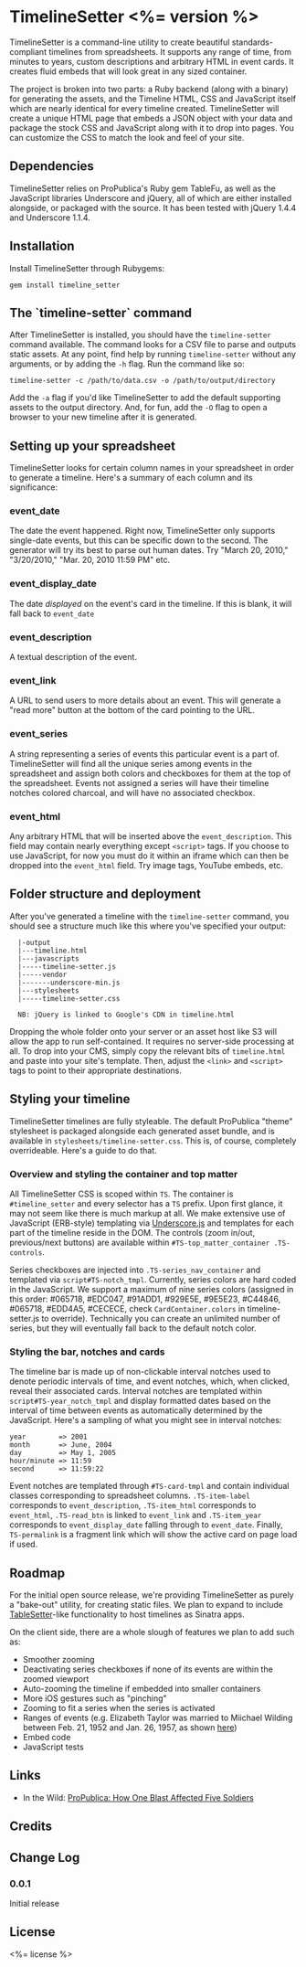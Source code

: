 # TimelineSetter <%= version %>

TimelineSetter is a command-line utility to create beautiful standards-compliant timelines from spreadsheets. It supports any range of time, from minutes to years, custom descriptions and arbitrary HTML in event cards. It creates fluid embeds that will look great in any sized container.

The project is broken into two parts: a Ruby backend (along with a binary) for generating the assets, and the Timeline HTML, CSS and JavaScript itself which are nearly identical for every timeline created. TimelineSetter will create a unique HTML page that embeds a JSON object with your data and package the stock CSS and JavaScript along with it to drop into pages. You can customize the CSS to match the look and feel of your site.

## Dependencies

TimelineSetter relies on ProPublica's Ruby gem TableFu, as well as the JavaScript libraries Underscore and jQuery, all of which are either installed alongside, or packaged with the source. It has been tested with jQuery 1.4.4 and Underscore 1.1.4. 

## Installation

Install TimelineSetter through Rubygems:

    gem install timeline_setter


## The \`timeline-setter\` command

After TimelineSetter is installed, you should have the `timeline-setter` command available. The command looks for a CSV file to parse and outputs static assets. At any point, find help by running `timeline-setter` without any arguments, or by adding the `-h` flag. Run the command like so:

    timeline-setter -c /path/to/data.csv -o /path/to/output/directory

Add the `-a` flag if you'd like TimelineSetter to add the default supporting assets to the output directory. And, for fun, add the `-O` flag to open a browser to your new timeline after it is generated. 

## Setting up your spreadsheet

TimelineSetter looks for certain column names in your spreadsheet in order to generate a timeline. Here's a summary of each column and its significance:

### event\_date

The date the event happened. Right now, TimelineSetter only supports single-date events, but this can be specific down to the second. The generator will try its best to parse out human dates. Try "March 20, 2010," "3/20/2010," "Mar. 20, 2010 11:59 PM" etc.

### event\_display\_date

The date *displayed* on the event's card in the timeline. If this is blank, it will fall back to `event_date`

### event\_description

A textual description of the event.

### event\_link

A URL to send users to more details about an event. This will generate a "read more" button at the bottom of the card pointing to the URL.

### event\_series

A string representing a series of events this particular event is a part of. TimelineSetter will find all the unique series among events in the spreadsheet and assign both colors and checkboxes for them at the top of the spreadsheet. Events not assigned a series will have their timeline notches colored charcoal, and will have no associated checkbox.

### event\_html

Any arbitrary HTML that will be inserted above the `event_description`. This field may contain nearly everything except `<script>` tags. If you choose to use JavaScript, for now you must do it within an iframe which can then be dropped into the `event_html` field. Try image tags, YouTube embeds, etc.

## Folder structure and deployment

After you've generated a timeline with the `timeline-setter` command, you should see a structure much like this where you've specified your output:

      |-output
      |---timeline.html
      |---javascripts
      |-----timeline-setter.js
      |-----vendor
      |-------underscore-min.js
      |---stylesheets
      |-----timeline-setter.css
      
      NB: jQuery is linked to Google's CDN in timeline.html

Dropping the whole folder onto your server or an asset host like S3 will allow the app to run self-contained. It requires no server-side processing at all. To drop into your CMS, simply copy the relevant bits of `timeline.html` and paste into your site's template. Then, adjust the `<link>` and `<script>` tags to point to their appropriate destinations.

## Styling your timeline

TimelineSetter timelines are fully styleable. The default ProPublica "theme" stylesheet is packaged alongside each generated asset bundle, and is available in `stylesheets/timeline-setter.css`. This is, of course, completely overrideable. Here's a guide to do that.

### Overview and styling the container and top matter

All TimelineSetter CSS is scoped within `TS`. The container is `#timeline_setter` and every selector has a `TS` prefix. Upon first glance, it may not seem like there is much markup at all. We make extensive use of JavaScript (ERB-style) templating via [Underscore.js](http://documentcloud.github.com/underscore/#template) and templates for each part of the timeline reside in the DOM. The controls (zoom in/out, previous/next buttons) are available within `#TS-top_matter_container .TS-controls`. 

Series checkboxes are injected into `.TS-series_nav_container` and templated via `script#TS-notch_tmpl`. Currently, series colors are hard coded in the JavaScript. We support a maximum of nine series colors (assigned in this order: #065718, #EDC047, #91ADD1, #929E5E, #9E5E23, #C44846, #065718, #EDD4A5, #CECECE, check `CardContainer.colors` in timeline-setter.js to override). Technically you can create an unlimited number of series, but they will eventually fall back to the default notch color.

### Styling the bar, notches and cards

The timeline bar is made up of non-clickable interval notches used to denote periodic intervals of time, and event notches, which, when clicked, reveal their associated cards. Interval notches are templated within `script#TS-year_notch_tmpl` and display formatted dates based on the interval of time between events as automatically determined by the JavaScript. Here's a sampling of what you might see in interval notches:

    year        => 2001
    month       => June, 2004
    day         => May 1, 2005
    hour/minute => 11:59
    second      => 11:59:22

Event notches are templated through `#TS-card-tmpl` and contain individual classes corresponding to spreadsheet columns. `.TS-item-label` corresponds to `event_description`, `.TS-item_html` corresponds to `event_html`, `.TS-read_btn` is linked to `event_link` and `.TS-item_year` corresponds to `event_display_date` falling through to `event_date`. Finally, `TS-permalink` is a fragment link which will show the active card on page load if used.

## Roadmap

For the initial open source release, we're providing TimelineSetter as purely a "bake-out" utility, for creating static files. We plan to expand to include [TableSetter](http://propublica.github.com/table-setter/)-like functionality to host timelines as Sinatra apps.

On the client side, there are a whole slough of features we plan to add such as:

* Smoother zooming
* Deactivating series checkboxes if none of its events are within the zoomed viewport
* Auto-zooming the timeline if embedded into smaller containers
* More iOS gestures such as "pinching"
* Zooming to fit a series when the series is activated
* Ranges of events (e.g. Elizabeth Taylor was married to Miichael Wilding between Feb. 21, 1952 and Jan. 26, 1957, as shown [here](http://www.nytimes.com/interactive/2011/03/23/movies/20110323-ELIZABETH-TAYLOR-TIMELINE.html))
* Embed code
* JavaScript tests

## Links

* In the Wild: [ProPublica: How One Blast Affected Five Soldiers](http://www.propublica.org/special/tbi-psycho-platoon-timeline)

## Credits

## Change Log

### 0.0.1

Initial release

## License 

<%= license %>